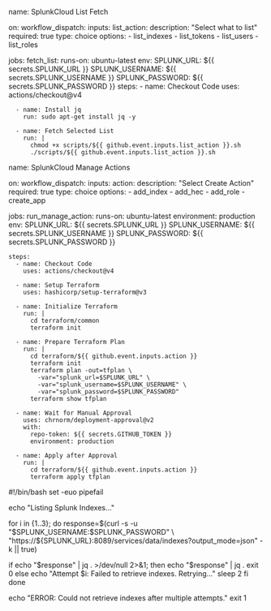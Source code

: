 name: SplunkCloud List Fetch

on:
  workflow_dispatch:
    inputs:
      list_action:
        description: "Select what to list"
        required: true
        type: choice
        options:
          - list_indexes
          - list_tokens
          - list_users
          - list_roles

jobs:
  fetch_list:
    runs-on: ubuntu-latest
    env:
      SPLUNK_URL: ${{ secrets.SPLUNK_URL }}
      SPLUNK_USERNAME: ${{ secrets.SPLUNK_USERNAME }}
      SPLUNK_PASSWORD: ${{ secrets.SPLUNK_PASSWORD }}
    steps:
      - name: Checkout Code
        uses: actions/checkout@v4

      - name: Install jq
        run: sudo apt-get install jq -y

      - name: Fetch Selected List
        run: |
          chmod +x scripts/${{ github.event.inputs.list_action }}.sh
          ./scripts/${{ github.event.inputs.list_action }}.sh




name: SplunkCloud Manage Actions

on:
  workflow_dispatch:
    inputs:
      action:
        description: "Select Create Action"
        required: true
        type: choice
        options:
          - add_index
          - add_hec
          - add_role
          - create_app

jobs:
  run_manage_action:
    runs-on: ubuntu-latest
    environment: production
    env:
      SPLUNK_URL: ${{ secrets.SPLUNK_URL }}
      SPLUNK_USERNAME: ${{ secrets.SPLUNK_USERNAME }}
      SPLUNK_PASSWORD: ${{ secrets.SPLUNK_PASSWORD }}

    steps:
      - name: Checkout Code
        uses: actions/checkout@v4

      - name: Setup Terraform
        uses: hashicorp/setup-terraform@v3

      - name: Initialize Terraform
        run: |
          cd terraform/common
          terraform init

      - name: Prepare Terraform Plan
        run: |
          cd terraform/${{ github.event.inputs.action }}
          terraform init
          terraform plan -out=tfplan \
            -var="splunk_url=$SPLUNK_URL" \
            -var="splunk_username=$SPLUNK_USERNAME" \
            -var="splunk_password=$SPLUNK_PASSWORD"
          terraform show tfplan

      - name: Wait for Manual Approval
        uses: chrnorm/deployment-approval@v2
        with:
          repo-token: ${{ secrets.GITHUB_TOKEN }}
          environment: production

      - name: Apply after Approval
        run: |
          cd terraform/${{ github.event.inputs.action }}
          terraform apply tfplan



#!/bin/bash
set -euo pipefail

echo "Listing Splunk Indexes..."

for i in {1..3}; do
  response=$(curl -s -u "$SPLUNK_USERNAME:$SPLUNK_PASSWORD" \
    "https://${SPLUNK_URL}:8089/services/data/indexes?output_mode=json" -k || true)

  if echo "$response" | jq . >/dev/null 2>&1; then
    echo "$response" | jq .
    exit 0
  else
    echo "Attempt $i: Failed to retrieve indexes. Retrying..."
    sleep 2
  fi
done

echo "ERROR: Could not retrieve indexes after multiple attempts."
exit 1




